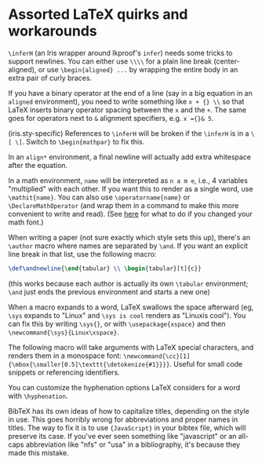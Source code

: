 # Assorted LaTeX quirks and workarounds

`\inferH` (an Iris wrapper around lkproof's `infer`) needs some tricks to
support newlines. You can either use `\\\\` for a plain line break
(center-aligned), or use `\begin{aligned} ...` by wrapping the entire body in
an extra pair of curly braces.

If you have a binary operator at the end of a line (say in a big equation in an
`aligned` environment), you need to write something like `x + {} \\` so
that LaTeX inserts binary operator spacing between the `x` and the `+`.
The same goes for operators next to `&` alignment specifiers, e.g.
`x ={}& 5`.

(iris.sty-specific) References to `\inferH` will be broken if the `\inferH` is
in a `\[ \]`. Switch to `\begin{mathpar}` to fix this.

In an `align*` environment, a final newline will actually add extra whitespace
after the equation.

In a math environment, `name` will be interpreted as `n a m e`, i.e., 4
variables "multiplied" with each other. If you want this to render as a single
word, use `\mathit{name}`. You can also use `\operatorname{name}` or
`\DeclareMathOperator` (and wrap them in a command to make this more convenient
to write and read).
(See [here](https://tex.stackexchange.com/questions/691628/eulervm-spacing-in-math-mode)
for what to do if you changed your math font.)

When writing a paper (not sure exactly which style sets this up), there's an
`\author` macro where names are separated by `\and`. If you want an explicit
line break in that list, use the following macro:

```tex
\def\andnewline{\end{tabular} \\ \begin{tabular}[t]{c}}
```

(this works because each author is actually its own `\tabular` environment;
`\and` just ends the previous environment and starts a new one)

When a macro expands to a word, LaTeX swallows the space afterward (eg, `\sys`
expands to "Linux" and `\sys is cool` renders as "Linuxis cool"). You can fix
this by writing `\sys{}`, or with `\usepackage{xspace}` and then
`\newcommand{\sys}{Linux\xspace}`.

The following macro will take arguments with LaTeX special characters, and
renders them in a monospace font:
`\newcommand{\cc}[1]{\mbox{\smaller[0.5]\texttt{\detokenize{#1}}}}`. Useful for
small code snippets or referencing identifiers.

You can customize the hyphenation options LaTeX considers for a word with
`\hyphenation`.

BibTeX has its own ideas of how to capitalize titles, depending on the style in
use. This goes horribly wrong for abbreviations and proper names in titles. The
way to fix it is to use `{JavaScript}` in your bibtex file, which will preserve
its case. If you've ever seen something like "javascript" or an all-caps
abbreviation like "nfs" or "usa" in a bibliography, it's because they made this
mistake.
